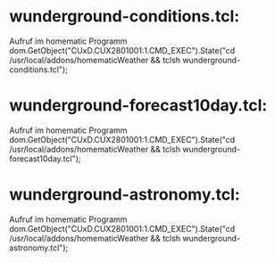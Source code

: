 # wunderground-conditions.tcl:
Aufruf im homematic Programm
dom.GetObject("CUxD.CUX2801001:1.CMD_EXEC").State("cd /usr/local/addons/homematicWeather && tclsh wunderground-conditions.tcl");


# wunderground-forecast10day.tcl:
Aufruf im homematic Programm
dom.GetObject("CUxD.CUX2801001:1.CMD_EXEC").State("cd /usr/local/addons/homematicWeather && tclsh wunderground-forecast10day.tcl");

# wunderground-astronomy.tcl:
Aufruf im homematic Programm
dom.GetObject("CUxD.CUX2801001:1.CMD_EXEC").State("cd /usr/local/addons/homematicWeather && tclsh wunderground-astronomy.tcl");

